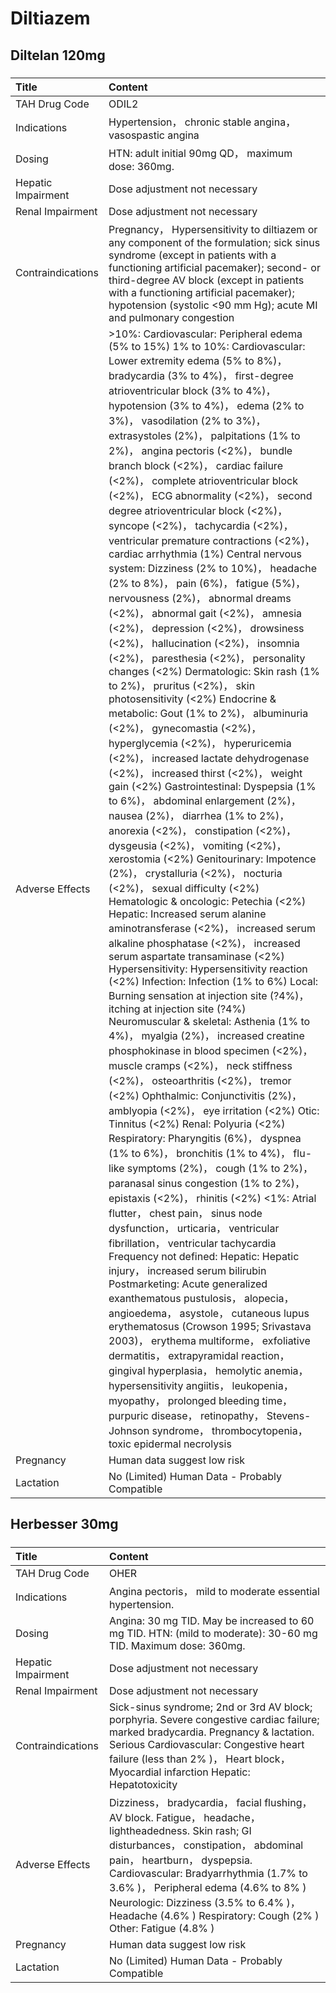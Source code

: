 # Diltiazem

## Diltelan 120mg

##### 

| Title              | Content                                                                                                                                                                                                                                                                                                                                                                                                                                                                                                                                                                                                                                                                                                                                                                                                                                                                                                                                                                                                                                                                                                                                                                                                                                                                                                                                                                                                                                                                                                                                                                                                                                                                                                                                                                                                                                                                                                                                                                                                                                                                                                                                                                                                                                                                                                                                                                                                                                                                                                                                                                                                                                                                                                                                                                                                                                                                                                                                                                                                                                                                                                             |
|:-------------------|:--------------------------------------------------------------------------------------------------------------------------------------------------------------------------------------------------------------------------------------------------------------------------------------------------------------------------------------------------------------------------------------------------------------------------------------------------------------------------------------------------------------------------------------------------------------------------------------------------------------------------------------------------------------------------------------------------------------------------------------------------------------------------------------------------------------------------------------------------------------------------------------------------------------------------------------------------------------------------------------------------------------------------------------------------------------------------------------------------------------------------------------------------------------------------------------------------------------------------------------------------------------------------------------------------------------------------------------------------------------------------------------------------------------------------------------------------------------------------------------------------------------------------------------------------------------------------------------------------------------------------------------------------------------------------------------------------------------------------------------------------------------------------------------------------------------------------------------------------------------------------------------------------------------------------------------------------------------------------------------------------------------------------------------------------------------------------------------------------------------------------------------------------------------------------------------------------------------------------------------------------------------------------------------------------------------------------------------------------------------------------------------------------------------------------------------------------------------------------------------------------------------------------------------------------------------------------------------------------------------------------------------------------------------------------------------------------------------------------------------------------------------------------------------------------------------------------------------------------------------------------------------------------------------------------------------------------------------------------------------------------------------------------------------------------------------------------------------------------------------------|
| TAH Drug Code      | ODIL2                                                                                                                                                                                                                                                                                                                                                                                                                                                                                                                                                                                                                                                                                                                                                                                                                                                                                                                                                                                                                                                                                                                                                                                                                                                                                                                                                                                                                                                                                                                                                                                                                                                                                                                                                                                                                                                                                                                                                                                                                                                                                                                                                                                                                                                                                                                                                                                                                                                                                                                                                                                                                                                                                                                                                                                                                                                                                                                                                                                                                                                                                                               |
| Indications        | Hypertension， chronic stable angina， vasospastic angina                                                                                                                                                                                                                                                                                                                                                                                                                                                                                                                                                                                                                                                                                                                                                                                                                                                                                                                                                                                                                                                                                                                                                                                                                                                                                                                                                                                                                                                                                                                                                                                                                                                                                                                                                                                                                                                                                                                                                                                                                                                                                                                                                                                                                                                                                                                                                                                                                                                                                                                                                                                                                                                                                                                                                                                                                                                                                                                                                                                                                                                           |
| Dosing             | HTN: adult initial 90mg QD， maximum dose: 360mg.                                                                                                                                                                                                                                                                                                                                                                                                                                                                                                                                                                                                                                                                                                                                                                                                                                                                                                                                                                                                                                                                                                                                                                                                                                                                                                                                                                                                                                                                                                                                                                                                                                                                                                                                                                                                                                                                                                                                                                                                                                                                                                                                                                                                                                                                                                                                                                                                                                                                                                                                                                                                                                                                                                                                                                                                                                                                                                                                                                                                                                                                   |
| Hepatic Impairment | Dose adjustment not necessary                                                                                                                                                                                                                                                                                                                                                                                                                                                                                                                                                                                                                                                                                                                                                                                                                                                                                                                                                                                                                                                                                                                                                                                                                                                                                                                                                                                                                                                                                                                                                                                                                                                                                                                                                                                                                                                                                                                                                                                                                                                                                                                                                                                                                                                                                                                                                                                                                                                                                                                                                                                                                                                                                                                                                                                                                                                                                                                                                                                                                                                                                       |
| Renal Impairment   | Dose adjustment not necessary                                                                                                                                                                                                                                                                                                                                                                                                                                                                                                                                                                                                                                                                                                                                                                                                                                                                                                                                                                                                                                                                                                                                                                                                                                                                                                                                                                                                                                                                                                                                                                                                                                                                                                                                                                                                                                                                                                                                                                                                                                                                                                                                                                                                                                                                                                                                                                                                                                                                                                                                                                                                                                                                                                                                                                                                                                                                                                                                                                                                                                                                                       |
| Contraindications  | Pregnancy， Hypersensitivity to diltiazem or any component of the formulation; sick sinus syndrome (except in patients with a functioning artificial pacemaker); second- or third-degree AV block (except in patients with a functioning artificial pacemaker); hypotension (systolic <90 mm Hg); acute MI and pulmonary congestion                                                                                                                                                                                                                                                                                                                                                                                                                                                                                                                                                                                                                                                                                                                                                                                                                                                                                                                                                                                                                                                                                                                                                                                                                                                                                                                                                                                                                                                                                                                                                                                                                                                                                                                                                                                                                                                                                                                                                                                                                                                                                                                                                                                                                                                                                                                                                                                                                                                                                                                                                                                                                                                                                                                                                                                 |
| Adverse Effects    | >10%: Cardiovascular: Peripheral edema (5% to 15%) 1% to 10%: Cardiovascular: Lower extremity edema (5% to 8%)， bradycardia (3% to 4%)， first-degree atrioventricular block (3% to 4%)， hypotension (3% to 4%)， edema (2% to 3%)， vasodilation (2% to 3%)， extrasystoles (2%)， palpitations (1% to 2%)， angina pectoris (<2%)， bundle branch block (<2%)， cardiac failure (<2%)， complete atrioventricular block (<2%)， ECG abnormality (<2%)， second degree atrioventricular block (<2%)， syncope (<2%)， tachycardia (<2%)， ventricular premature contractions (<2%)， cardiac arrhythmia (1%) Central nervous system: Dizziness (2% to 10%)， headache (2% to 8%)， pain (6%)， fatigue (5%)， nervousness (2%)， abnormal dreams (<2%)， abnormal gait (<2%)， amnesia (<2%)， depression (<2%)， drowsiness (<2%)， hallucination (<2%)， insomnia (<2%)， paresthesia (<2%)， personality changes (<2%) Dermatologic: Skin rash (1% to 2%)， pruritus (<2%)， skin photosensitivity (<2%) Endocrine & metabolic: Gout (1% to 2%)， albuminuria (<2%)， gynecomastia (<2%)， hyperglycemia (<2%)， hyperuricemia (<2%)， increased lactate dehydrogenase (<2%)， increased thirst (<2%)， weight gain (<2%) Gastrointestinal: Dyspepsia (1% to 6%)， abdominal enlargement (2%)， nausea (2%)， diarrhea (1% to 2%)， anorexia (<2%)， constipation (<2%)， dysgeusia (<2%)， vomiting (<2%)， xerostomia (<2%) Genitourinary: Impotence (2%)， crystalluria (<2%)， nocturia (<2%)， sexual difficulty (<2%) Hematologic & oncologic: Petechia (<2%) Hepatic: Increased serum alanine aminotransferase (<2%)， increased serum alkaline phosphatase (<2%)， increased serum aspartate transaminase (<2%) Hypersensitivity: Hypersensitivity reaction (<2%) Infection: Infection (1% to 6%) Local: Burning sensation at injection site (?4%)， itching at injection site (?4%) Neuromuscular & skeletal: Asthenia (1% to 4%)， myalgia (2%)， increased creatine phosphokinase in blood specimen (<2%)， muscle cramps (<2%)， neck stiffness (<2%)， osteoarthritis (<2%)， tremor (<2%) Ophthalmic: Conjunctivitis (2%)， amblyopia (<2%)， eye irritation (<2%) Otic: Tinnitus (<2%) Renal: Polyuria (<2%) Respiratory: Pharyngitis (6%)， dyspnea (1% to 6%)， bronchitis (1% to 4%)， flu-like symptoms (2%)， cough (1% to 2%)， paranasal sinus congestion (1% to 2%)， epistaxis (<2%)， rhinitis (<2%) <1%: Atrial flutter， chest pain， sinus node dysfunction， urticaria， ventricular fibrillation， ventricular tachycardia Frequency not defined: Hepatic: Hepatic injury， increased serum bilirubin Postmarketing: Acute generalized exanthematous pustulosis， alopecia， angioedema， asystole， cutaneous lupus erythematosus (Crowson 1995; Srivastava 2003)， erythema multiforme， exfoliative dermatitis， extrapyramidal reaction， gingival hyperplasia， hemolytic anemia， hypersensitivity angiitis， leukopenia， myopathy， prolonged bleeding time， purpuric disease， retinopathy， Stevens-Johnson syndrome， thrombocytopenia， toxic epidermal necrolysis |
| Pregnancy          | Human data suggest low risk                                                                                                                                                                                                                                                                                                                                                                                                                                                                                                                                                                                                                                                                                                                                                                                                                                                                                                                                                                                                                                                                                                                                                                                                                                                                                                                                                                                                                                                                                                                                                                                                                                                                                                                                                                                                                                                                                                                                                                                                                                                                                                                                                                                                                                                                                                                                                                                                                                                                                                                                                                                                                                                                                                                                                                                                                                                                                                                                                                                                                                                                                         |
| Lactation          | No (Limited) Human Data - Probably Compatible                                                                                                                                                                                                                                                                                                                                                                                                                                                                                                                                                                                                                                                                                                                                                                                                                                                                                                                                                                                                                                                                                                                                                                                                                                                                                                                                                                                                                                                                                                                                                                                                                                                                                                                                                                                                                                                                                                                                                                                                                                                                                                                                                                                                                                                                                                                                                                                                                                                                                                                                                                                                                                                                                                                                                                                                                                                                                                                                                                                                                                                                       |

## Herbesser 30mg

##### 

| Title              | Content                                                                                                                                                                                                                                                                                                                                                                   |
|:-------------------|:--------------------------------------------------------------------------------------------------------------------------------------------------------------------------------------------------------------------------------------------------------------------------------------------------------------------------------------------------------------------------|
| TAH Drug Code      | OHER                                                                                                                                                                                                                                                                                                                                                                      |
| Indications        | Angina pectoris， mild to moderate essential hypertension.                                                                                                                                                                                                                                                                                                                |
| Dosing             | Angina: 30 mg TID. May be increased to 60 mg TID. HTN: (mild to moderate): 30-60 mg TID. Maximum dose: 360mg.                                                                                                                                                                                                                                                             |
| Hepatic Impairment | Dose adjustment not necessary                                                                                                                                                                                                                                                                                                                                             |
| Renal Impairment   | Dose adjustment not necessary                                                                                                                                                                                                                                                                                                                                             |
| Contraindications  | Sick-sinus syndrome; 2nd or 3rd AV block; porphyria. Severe congestive cardiac failure; marked bradycardia. Pregnancy & lactation. Serious Cardiovascular: Congestive heart failure (less than 2% )， Heart block， Myocardial infarction Hepatic: Hepatotoxicity                                                                                                         |
| Adverse Effects    | Dizziness， bradycardia， facial flushing， AV block. Fatigue， headache， lightheadedness. Skin rash; GI disturbances， constipation， abdominal pain， heartburn， dyspepsia. Cardiovascular: Bradyarrhythmia (1.7% to 3.6% )， Peripheral edema (4.6% to 8% ) Neurologic: Dizziness (3.5% to 6.4% )， Headache (4.6% ) Respiratory: Cough (2% ) Other: Fatigue (4.8% ) |
| Pregnancy          | Human data suggest low risk                                                                                                                                                                                                                                                                                                                                               |
| Lactation          | No (Limited) Human Data - Probably Compatible                                                                                                                                                                                                                                                                                                                             |


